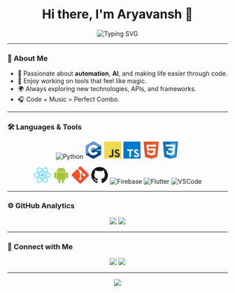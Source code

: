 <h1 align="center">Hi there, I'm Aryavansh 👋</h1>

<p align="center">
  <img src="https://readme-typing-svg.herokuapp.com?font=Fira+Code&weight=500&size=25&duration=2000&pause=1000&color=F77F00&center=true&vCenter=true&width=480&lines=Code.+Automate.+Repeat.;AI+%7C+Automation+%7C+DevTools;Building+cool+things+with+cooler+tech+💻" alt="Typing SVG" />
</p>

---

### 💫 About Me

- 🎯 Passionate about **automation**, **AI**, and making life easier through code.
- 🤖 Enjoy working on tools that feel like magic.
- 🌍 Always exploring new technologies, APIs, and frameworks.
- 🎧 Code + Music = Perfect Combo.

---

### 🛠️ Languages & Tools

<p align="center">
  <!-- Languages -->
  <img src="https://raw.githubusercontent.com/devicons/devicon/master/icons/python/python-original.gif" height="40" width="40" alt="Python" />
  <img src="https://raw.githubusercontent.com/devicons/devicon/master/icons/cplusplus/cplusplus-original.svg" height="40" width="40" alt="C++" />
  <img src="https://raw.githubusercontent.com/devicons/devicon/master/icons/javascript/javascript-original.svg" height="40" width="40" alt="JavaScript" />
  <img src="https://raw.githubusercontent.com/devicons/devicon/master/icons/typescript/typescript-original.svg" height="40" width="40" alt="TypeScript" />
  <img src="https://raw.githubusercontent.com/devicons/devicon/master/icons/html5/html5-original.svg" height="40" width="40" alt="HTML" />
  <img src="https://raw.githubusercontent.com/devicons/devicon/master/icons/css3/css3-original.svg" height="40" width="40" alt="CSS" />
</p>

<p align="center">
  <!-- Frameworks & Tools -->
  <img src="https://raw.githubusercontent.com/devicons/devicon/master/icons/react/react-original.svg" height="40" width="40" alt="React" />
  <img src="https://raw.githubusercontent.com/devicons/devicon/master/icons/android/android-original.svg" height="40" width="40" alt="Android" />
  <img src="https://raw.githubusercontent.com/devicons/devicon/master/icons/git/git-original.svg" height="40" width="40" alt="Git" />
  <img src="https://raw.githubusercontent.com/devicons/devicon/master/icons/github/github-original.svg" height="40" width="40" alt="GitHub" />
  <img src="https://cdn.jsdelivr.net/gh/devicons/devicon/icons/firebase/firebase-plain.svg" height="40" width="40" alt="Firebase" />
  <img src="https://upload.wikimedia.org/wikipedia/commons/1/17/Google-flutter-logo.png" height="40" width="40" alt="Flutter" />
  <img src="https://cdn.jsdelivr.net/gh/devicons/devicon/icons/vscode/vscode-original.svg" height="40" width="40" alt="VSCode" />
</p>

---

### ⚙️ GitHub Analytics

<p align="center">
  <img src="https://github-readme-stats.vercel.app/api?username=aryavanshsaini&show_icons=true&theme=radical&hide_title=true" width="48%" />
  <img src="https://github-readme-stats.vercel.app/api/top-langs/?username=aryavanshsaini&layout=compact&theme=radical" width="44%" />
</p>

---

### 📡 Connect with Me

<p align="center">
  <a href="https://www.linkedin.com/in/aryavanshsaini/"><img src="https://img.shields.io/badge/LinkedIn-blue?style=for-the-badge&logo=linkedin" /></a>
  <a href="mailto:aryavanshsaini@gmail.com"><img src="https://img.shields.io/badge/Gmail-red?style=for-the-badge&logo=gmail" /></a>
</p>

---

<p align="center">
  <img src="https://capsule-render.vercel.app/api?type=waving&height=120&color=gradient&section=footer"/>
</p>
